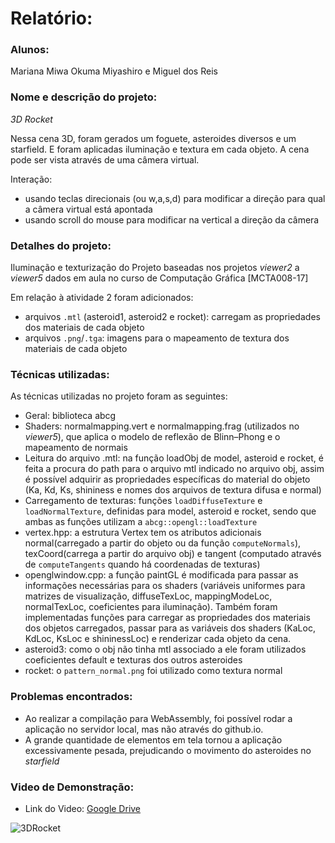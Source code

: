 # Relatório:
### Alunos: 
Mariana Miwa Okuma Miyashiro e Miguel dos Reis

### Nome e descrição do projeto:
*3D Rocket*

Nessa cena 3D, foram gerados um foguete, asteroides diversos e um starfield. E foram aplicadas iluminação e textura em cada objeto. A cena pode ser vista através de uma câmera virtual.

Interação:
* usando teclas direcionais (ou w,a,s,d) para modificar a direção para qual a câmera virtual está apontada
* usando scroll do mouse para modificar na vertical a direção da câmera    

### Detalhes do projeto:
Iluminação e texturização do Projeto baseadas nos projetos *viewer2* a *viewer5* dados em aula no curso de Computação Gráfica [MCTA008-17]

Em relação à atividade 2 foram adicionados:
* arquivos `.mtl` (asteroid1, asteroid2 e rocket): carregam as propriedades dos materiais de cada objeto
* arquivos `.png`/`.tga`: imagens para o mapeamento de textura dos materiais de cada objeto

### Técnicas utilizadas:
As técnicas utilizadas no projeto foram as seguintes:
* Geral: biblioteca abcg
* Shaders: normalmapping.vert e normalmapping.frag (utilizados no *viewer5*), que aplica o modelo de reflexão de Blinn–Phong e o mapeamento de normais
* Leitura do arquivo .mtl: na função loadObj de model, asteroid e rocket, é feita a procura do path para o arquivo mtl indicado no arquivo obj, assim é possível adquirir as propriedades específicas do material do objeto (Ka, Kd, Ks, shininess e nomes dos arquivos de textura difusa e normal)
* Carregamento de texturas: funções `loadDiffuseTexture` e `loadNormalTexture`, definidas para model, asteroid e rocket, sendo que ambas as funções utilizam a `abcg::opengl::loadTexture`
* vertex.hpp: a estrutura Vertex tem os atributos adicionais normal(carregado a partir do objeto ou da função `computeNormals`), texCoord(carrega a partir do arquivo obj) e tangent (computado através de `computeTangents` quando há coordenadas de texturas)
* openglwindow.cpp: a função paintGL é modificada para passar as informações necessárias para os shaders (variáveis uniformes para matrizes de visualização, diffuseTexLoc, mappingModeLoc, normalTexLoc, coeficientes para iluminação). Também foram implementadas funções para carregar as propriedades dos materiais dos objetos carregados, passar para as variáveis dos shaders (KaLoc, KdLoc, KsLoc e shininessLoc) e renderizar cada objeto da cena.
* asteroid3: como o obj não tinha mtl associado a ele foram utilizados coeficientes default e texturas dos outros asteroides
* rocket: o `pattern_normal.png` foi utilizado como textura normal

### Problemas encontrados:
* Ao realizar a compilação para WebAssembly, foi possível rodar a aplicação no servidor local, mas não através do github.io.
* A grande quantidade de elementos em tela tornou a aplicação excessivamente pesada, prejudicando o movimento do asteroides no *starfield*


### Video de Demonstração:
* Link do Video: [Google Drive](https://drive.google.com/file/d/1iMEJ74p8OBdjSPd3J4kLwzPWko8RW0OO/view?usp=sharing) 

![3DRocket](https://github.com/okumamiwa/compgraf/blob/main/3drocket2/3drocket2.gif)
